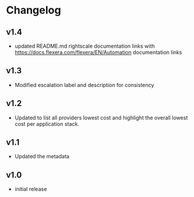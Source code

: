 # Changelog

## v1.4

- updated README.md rightscale documentation links with https://docs.flexera.com/flexera/EN/Automation documentation links

## v1.3

- Modified escalation label and description for consistency

## v1.2

- Updated to list all providers lowest cost and highlight the overall lowest cost per application stack.

## v1.1

- Updated the metadata

## v1.0

- initial release
